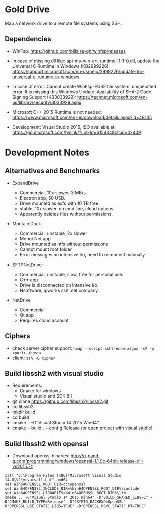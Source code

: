 # Gold Drive

Map a network drive to a remote file systems using SSH.

## Dependencies

- WinFsp: https://github.com/billziss-gh/winfsp/releases

- In case of missing dll like: api-ms-win-crt-runtime-l1-1-0.dll, 
  update the Universal C Runtime in Windows (KB2999226): 
  https://support.microsoft.com/en-us/help/2999226/update-for-universal-c-runtime-in-windows

- In case of error: Cannot create WinFsp-FUSE file system: unspecified error.
  It is missing this Windows Update: Availability of SHA-2 Code Signing Support (KB3033929):
  https://technet.microsoft.com/en-us/library/security/3033929.aspx

- Microsoft C++ 2015 Runtime is not needed:
  https://www.microsoft.com/en-us/download/details.aspx?id=48145

- Development: Visual Studio 2015, ISO available at:
  https://go.microsoft.com/fwlink/?LinkId=615434&clcid=0x409


# Development Notes


## Alternatives and Benchmarks

  - ExpandDrive
    * Commercial, 10x slower, 3 MB/s.
    * Electron app, 50 USD.
    * Drive mounted as exfs with 10 TB free
    * stable, 10x slower, no cmd line, cloud options.
    * Apparently deletes files without permissions.

  - Montain Duck
    * Commercial, unstable, 2x slower
    * Mono/.Net app
    * Drive mounted as ntfs without permissions
    * Cannot mount root folder
    * Error messages on intensive i/o, need to reconnect manually

  - SFTPNetDrive:
  	* Commercial, unstable, slow, free for personal use. 
    * C++ app.
    * Drive is disconnected on intensive i/o.
    * Nsoftware, ipworks ssh .net company.

  - NetDrive
  	* Commercial
  	* Qt app
    * Requires cloud account

## Ciphers

- check server cipher support: `nmap --script ssh2-enum-algos -sV -p <port> <host>`
- client: `ssh -Q cipher`

## Build libssh2 with visual studio
- Requirements:
  * Cmake for windows
  * Visual studio and SDK 8.1
- git clone https://github.com/libssh2/libssh2.git
- cd libssh2
- mkdir build
- cd build
- cmake .. -G"Visual Studio 14 2015 Win64"
- cmake --build . --config Release (or open project with visual studio)

## Build libssh2 with openssl
- Download openssl binaries: http://p-nand-q.com/programming/windows/openssl-1.1.0c-64bit-release-dll-vs2015.7z
```
call "C:\Program Files (x86)\Microsoft Visual Studio 14.0\VC\vcvarsall.bat" amd64
set Win64OPENSSL_ROOT_DIR=c:\openssl
set Win64OPENSSL_INCLUDE_DIR=%Win64OPENSSL_ROOT_DIR%\include
set Win64OPENSSL_LIBRARIES=%Win64OPENSSL_ROOT_DIR%\lib
cmake .. -G"Visual Studio 14 2015 Win64" -D"BUILD_SHARED_LIBS=1" -D"CMAKE_BUILD_TYPE=Release" -D"CRYPTO_BACKEND=OpenSSL" -D"OPENSSL_USE_STATIC_LIBS=TRUE" -D"OPENSSL_MSVC_STATIC_RT=TRUE"
```
